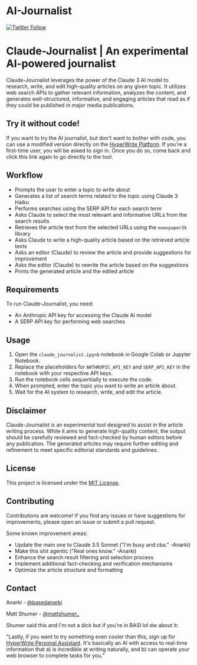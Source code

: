 # AI-Journalist
[![Twitter Follow](https://img.shields.io/twitter/follow/basedanarki?style=social)](https://twitter.com/basedanarki)

# Claude-Journalist | An experimental AI-powered journalist

Claude-Journalist leverages the power of the Claude 3 AI model to research, write, and edit high-quality articles on any given topic. It utilizes web search APIs to gather relevant information, analyzes the content, and generates well-structured, informative, and engaging articles that read as if they could be published in major media publications.

## Try it without code!
If you want to try the AI journalist, but don't want to bother with code, you can use a modified version directly on the [HyperWrite Platform](https://app.hyperwriteai.com/personalassistant/tool/183607bc-a92d-4d7b-9b7d-358b4758b2c0). If you're a first-time user, you will be asked to sign in. Once you do so, come back and click this link again to go directly to the tool.

## Workflow

- Prompts the user to enter a topic to write about
- Generates a list of search terms related to the topic using Claude 3 Haiku
- Performs searches using the SERP API for each search term
- Asks Claude to select the most relevant and informative URLs from the search results
- Retrieves the article text from the selected URLs using the `newspaper3k` library
- Asks Claude to write a high-quality article based on the retrieved article texts
- Asks an editor (Claude) to review the article and provide suggestions for improvement
- Asks the editor (Claude) to rewrite the article based on the suggestions
- Prints the generated article and the edited article

## Requirements

To run Claude-Journalist, you need:
- An Anthropic API key for accessing the Claude AI model
- A SERP API key for performing web searches

## Usage

1. Open the `claude_journalist.ipynb` notebook in Google Colab or Jupyter Notebook.
2. Replace the placeholders for `ANTHROPIC_API_KEY` and `SERP_API_KEY` in the notebook with your respective API keys.
3. Run the notebook cells sequentially to execute the code.
4. When prompted, enter the topic you want to write an article about.
5. Wait for the AI system to research, write, and edit the article.

## Disclaimer

Claude-Journalist is an experimental tool designed to assist in the article writing process. While it aims to generate high-quality content, the output should be carefully reviewed and fact-checked by human editors before any publication. The generated articles may require further editing and refinement to meet specific editorial standards and guidelines.

## License

This project is licensed under the [MIT License](LICENSE).

## Contributing

Contributions are welcome! If you find any issues or have suggestions for improvements, please open an issue or submit a pull request.

Some known improvement areas:
- Update the main one to Claude 3.5 Sonnet ("I'm busy and cba." -Anarki)
- Make this shit agentic ("Real ones know." -Anarki)
- Enhance the search result filtering and selection process
- Implement additional fact-checking and verification mechanisms
- Optimize the article structure and formatting

## Contact

Anarki -  [@basedanarki](https://twitter.com/basedanarki)

Matt Shumer - [@mattshumer_](https://twitter.com/mattshumer_)

Shumer said this and I'm not a dick but if you're in BASI lol dw about it:

"Lastly, if you want to try something even cooler than this, sign up for [HyperWrite Personal Assistant](https://app.hyperwriteai.com/personalassistant). It's basically an AI with access to real-time information that a) is incredible at writing naturally, and b) can operate your web browser to complete tasks for you."

